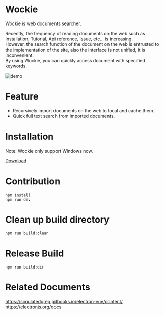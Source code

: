 # Wockie

Wockie is web documents searcher.

Recently, the frequency of reading documents on the web such as Installation, Tutorial, Api reference, Issue, etc... is increasing.  
However, the search function of the document on the web is entrusted to the implementation of the site, also the interface is not unified, it is inconvenient.  
By using Wockie, you can quickly access document with specified keywords.  

![demo](https://raw.github.com/wiki/tigmium/wockie/2019-01-06_11h19_43.gif)

# Feature

* Recursively import documents on the web to local and cache them.
* Quick full text search from imported documents.

# Installation

Note: Wockie only support Windows now.

[Download](https://github.com/t-kuni/wockie/releases)

# Contribution

```
npm install
npm run dev
```

# Clean up build directory

```
npm run build:clean
```

# Release Build 

```
npm run build:dir
```

# Related Documents

https://simulatedgreg.gitbooks.io/electron-vue/content/
https://electronjs.org/docs